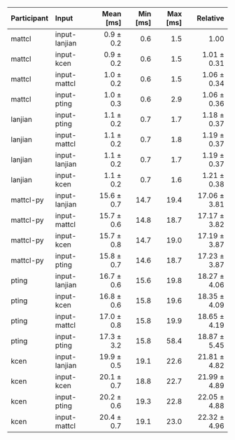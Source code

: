 | Participant | Input | Mean [ms] | Min [ms] | Max [ms] | Relative |
|:---|:---|---:|---:|---:|---:|
| mattcl | input-lanjian | 0.9 ± 0.2 | 0.6 | 1.5 | 1.00 |
| mattcl | input-kcen | 0.9 ± 0.2 | 0.6 | 1.5 | 1.01 ± 0.31 |
| mattcl | input-mattcl | 1.0 ± 0.2 | 0.6 | 1.5 | 1.06 ± 0.34 |
| mattcl | input-pting | 1.0 ± 0.3 | 0.6 | 2.9 | 1.06 ± 0.36 |
| lanjian | input-pting | 1.1 ± 0.2 | 0.7 | 1.7 | 1.18 ± 0.37 |
| lanjian | input-mattcl | 1.1 ± 0.2 | 0.7 | 1.8 | 1.19 ± 0.37 |
| lanjian | input-lanjian | 1.1 ± 0.2 | 0.7 | 1.7 | 1.19 ± 0.37 |
| lanjian | input-kcen | 1.1 ± 0.2 | 0.7 | 1.6 | 1.21 ± 0.38 |
| mattcl-py | input-lanjian | 15.6 ± 0.7 | 14.7 | 19.4 | 17.06 ± 3.81 |
| mattcl-py | input-mattcl | 15.7 ± 0.6 | 14.8 | 18.7 | 17.17 ± 3.82 |
| mattcl-py | input-kcen | 15.7 ± 0.8 | 14.7 | 19.0 | 17.19 ± 3.87 |
| mattcl-py | input-pting | 15.8 ± 0.7 | 14.6 | 18.7 | 17.23 ± 3.87 |
| pting | input-lanjian | 16.7 ± 0.6 | 15.6 | 19.8 | 18.27 ± 4.06 |
| pting | input-kcen | 16.8 ± 0.6 | 15.8 | 19.6 | 18.35 ± 4.09 |
| pting | input-mattcl | 17.0 ± 0.8 | 15.8 | 19.9 | 18.65 ± 4.19 |
| pting | input-pting | 17.3 ± 3.2 | 15.8 | 58.4 | 18.87 ± 5.45 |
| kcen | input-lanjian | 19.9 ± 0.5 | 19.1 | 22.6 | 21.81 ± 4.82 |
| kcen | input-kcen | 20.1 ± 0.7 | 18.8 | 22.7 | 21.99 ± 4.89 |
| kcen | input-pting | 20.2 ± 0.6 | 19.3 | 22.8 | 22.05 ± 4.88 |
| kcen | input-mattcl | 20.4 ± 0.7 | 19.1 | 23.0 | 22.32 ± 4.96 |

